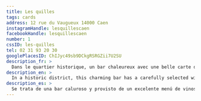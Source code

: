 ```yaml
---
title: Les quilles
tags: cards
address: 12 rue du Vaugueux 14000 Caen
instagramHandle: lesquillescaen
facebookHandle: lesquillescaen
number: 1
cssID: les-quilles
tel: 02 31 93 20 30
googlePlacesID: ChIJyc49sb9DCkgRSRGZii7U2SU
description_fr: >
  Dans le quartier historique, un bar chaleureux avec une belle carte des vins ! La carte des victuailles est en collab avec des restos du coin.
description_en: >
  In a historic district, this charming bar has a carefully selected wine menu! As for the food menu, it's spread of options are made possible by collaborating with neighboring restaurants.
description_es: >
  Se trata de una bar caluroso y provisto de un excelente menú de vinos en el barrio histórico de la ciudad. Sus platos se sirven en colaboración con restaurantes cercanos.
---
```

